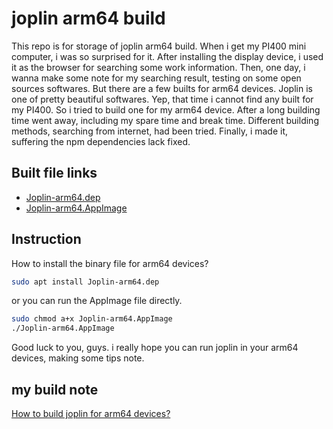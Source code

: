 # joplin arm64 build
This repo is for storage of joplin arm64 build.
When i get my PI400 mini computer, i was so surprised for it. After installing the display device, i used it as the browser for searching some work information.
Then, one day, i wanna make some note for my searching result, testing on some open sources softwares. But there are a few builts for arm64 devices.
Joplin is one of pretty beautiful softwares. Yep, that time i cannot find any built for my PI400. So i tried to build one for my arm64 device.
After a long building time went away, including my spare time and break time. Different building methods, searching from internet, had been tried. Finally, i made it, suffering the npm dependencies lack fixed.
## Built file links
+ [Joplin-arm64.dep](https://cumteducn-my.sharepoint.com/:u:/g/personal/liguinan_cumt_edu_cn/ETOpehbT4mVImciGQwBHmuABS2ENoB-XxHEXFckfMiN8Lw?e=elWzxW)
+ [Joplin-arm64.AppImage](https://cumteducn-my.sharepoint.com/:u:/g/personal/liguinan_cumt_edu_cn/EfGOAO6y6KdLoDilM1upJRkBfAxjFR9lorGF5pB7iFLiCQ?e=Odtpxv)


## Instruction
How to install the binary file for arm64 devices?
```sh
sudo apt install Joplin-arm64.dep

```
or you can run the AppImage file directly.
```sh
sudo chmod a+x Joplin-arm64.AppImage
./Joplin-arm64.AppImage

```
Good luck to you, guys. i really hope you can run joplin in your arm64 devices, making some tips note.

## my build note

[How to build joplin for arm64 devices?]()

